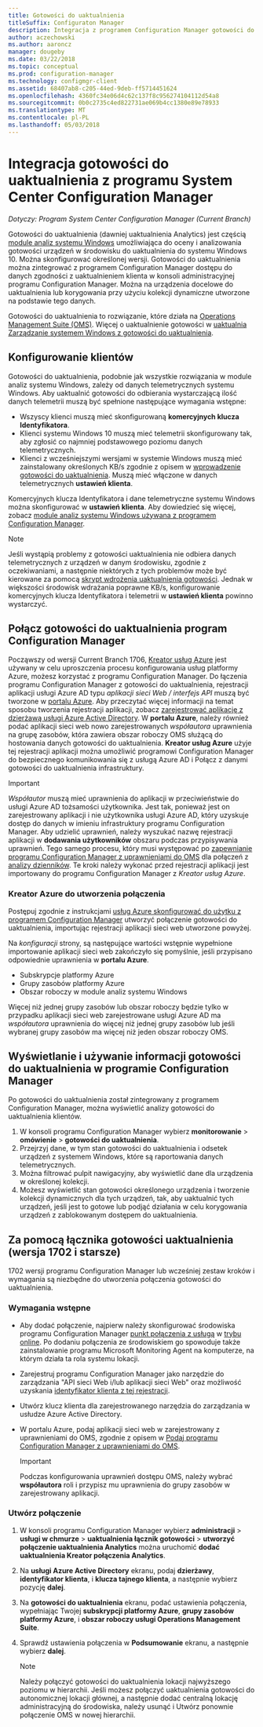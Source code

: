 ```yaml
---
title: Gotowości do uaktualnienia
titleSuffix: Configuraton Manager
description: Integracja z programem Configuration Manager gotowości do uaktualnienia. Dane zgodności z uaktualnieniem dostępu w konsoli administracyjnej. Urządzenia docelowe dla uaktualnienia lub korygowania.
author: aczechowski
ms.author: aaroncz
manager: dougeby
ms.date: 03/22/2018
ms.topic: conceptual
ms.prod: configuration-manager
ms.technology: configmgr-client
ms.assetid: 68407ab8-c205-44ed-9deb-ff5714451624
ms.openlocfilehash: 4360fc34e06d4c62c137f8c956274104112d54a8
ms.sourcegitcommit: 0b0c2735c4ed822731ae069b4cc1380e89e78933
ms.translationtype: MT
ms.contentlocale: pl-PL
ms.lasthandoff: 05/03/2018
---
```

# <a name="integrate-upgrade-readiness-with-system-center-configuration-manager"></a>Integracja gotowości do uaktualnienia z programu System Center Configuration Manager

*Dotyczy: Program System Center Configuration Manager (Current Branch)*

Gotowości do uaktualnienia (dawniej uaktualnienia Analytics) jest częścią [module analiz systemu Windows](https://www.microsoft.com/WindowsForBusiness/windows-analytics) umożliwiająca do oceny i analizowania gotowości urządzeń w środowisku do uaktualnienia do systemu Windows 10. Można skonfigurować określonej wersji. Gotowości do uaktualnienia można zintegrować z programem Configuration Manager dostępu do danych zgodności z uaktualnieniem klienta w konsoli administracyjnej programu Configuration Manager. Można na urządzenia docelowe do uaktualnienia lub korygowania przy użyciu kolekcji dynamiczne utworzone na podstawie tego danych.

Gotowości do uaktualnienia to rozwiązanie, które działa na [Operations Management Suite (OMS)](/azure/operations-management-suite/operations-management-suite-overview). Więcej o uaktualnienie gotowości w [uaktualnia Zarządzanie systemem Windows z gotowości do uaktualnienia](/windows/deployment/upgrade/manage-windows-upgrades-with-upgrade-readiness).

<!--
>[!WARNING]
>For Upgrade Readiness to function within Configuration Manager, you must upgrade to Configuration Manager version 1802. The Upgrade Readiness Connector will no longer function in Configuration Manager versions earlier than 1802. 
SMS.507205 Pulled 4/5/18 -->


## <a name="configure-clients"></a>Konfigurowanie klientów

Gotowości do uaktualnienia, podobnie jak wszystkie rozwiązania w module analiz systemu Windows, zależy od danych telemetrycznych systemu Windows. Aby uaktualnić gotowości do odbierania wystarczającą ilość danych telemetrii muszą być spełnione następujące wymagania wstępne:

- Wszyscy klienci muszą mieć skonfigurowaną **komercyjnych klucza Identyfikatora**. 
- Klienci systemu Windows 10 muszą mieć telemetrii skonfigurowany tak, aby zgłosić co najmniej podstawowego poziomu danych telemetrycznych.
-  Klienci z wcześniejszymi wersjami w systemie Windows muszą mieć zainstalowany określonych KB/s zgodnie z opisem w [wprowadzenie gotowości do uaktualnienia](/windows/deployment/upgrade/upgrade-readiness-get-started#deploy-the-compatibility-update-and-related-kbs). Muszą mieć włączone w danych telemetrycznych **ustawień klienta**.

Komercyjnych klucza Identyfikatora i dane telemetryczne systemu Windows można skonfigurować w **ustawień klienta**. Aby dowiedzieć się więcej, zobacz [module analiz systemu Windows używana z programem Configuration Manager](../monitor-windows-analytics.md).

>[!NOTE]
>Jeśli wystąpią problemy z gotowości uaktualnienia nie odbiera danych telemetrycznych z urządzeń w danym środowisku, zgodnie z oczekiwaniami, a następnie niektórych z tych problemów może być kierowane za pomocą [skrypt wdrożenia uaktualnienia gotowości](/windows/deployment/upgrade/upgrade-readiness-deployment-script). Jednak w większości środowisk wdrażania poprawne KB/s, konfigurowanie komercyjnych klucza Identyfikatora i telemetrii w **ustawień klienta** powinno wystarczyć.

## <a name="connect-configuration-manager-to-upgrade-readiness"></a>Połącz gotowości do uaktualnienia program Configuration Manager

Począwszy od wersji Current Branch 1706, [Kreator usług Azure](../../../servers/deploy/configure/azure-services-wizard.md) jest używany w celu uproszczenia procesu konfigurowania usług platformy Azure, możesz korzystać z programu Configuration Manager. Do łączenia programu Configuration Manager z gotowości do uaktualnienia, rejestracji aplikacji usługi Azure AD typu *aplikacji sieci Web / interfejs API* muszą być tworzone w [portalu Azure](https://portal.azure.com). Aby przeczytać więcej informacji na temat sposobu tworzenia rejestracji aplikacji, zobacz [zarejestrować aplikację z dzierżawą usługi Azure Active Directory](/azure/active-directory/active-directory-app-registration). W **portalu Azure**, należy również podać aplikacji sieci web nowo zarejestrowanych *współautora* uprawnienia na grupę zasobów, która zawiera obszar roboczy OMS służącą do hostowania danych gotowości do uaktualnienia. **Kreator usług Azure** użyje tej rejestracji aplikacji można umożliwić programowi Configuration Manager do bezpiecznego komunikowania się z usługą Azure AD i Połącz z danymi gotowości do uaktualnienia infrastruktury.

>[!IMPORTANT]
>*Współautor* muszą mieć uprawnienia do aplikacji w przeciwieństwie do usługi Azure AD tożsamości użytkownika. Jest tak, ponieważ jest on zarejestrowany aplikacji i nie użytkownika usługi Azure AD, który uzyskuje dostęp do danych w imieniu infrastruktury programu Configuration Manager. Aby udzielić uprawnień, należy wyszukać nazwę rejestracji aplikacji w **dodawania użytkowników** obszaru podczas przypisywania uprawnień. Tego samego procesu, który musi występować po [zapewnianie programu Configuration Manager z uprawnieniami do OMS](https://docs.microsoft.com/azure/log-analytics/log-analytics-sccm#provide-configuration-manager-with-permissions-to-oms) dla połączeń z [analizy dzienników](https://docs.microsoft.com/azure/log-analytics/log-analytics-sccm). Te kroki należy wykonać przed rejestracji aplikacji jest importowany do programu Configuration Manager z *Kreator usług Azure*.

### <a name="use-the-azure-wizard-to-create-the-connection"></a>Kreator Azure do utworzenia połączenia

Postępuj zgodnie z instrukcjami [usług Azure skonfigurować do użytku z programem Configuration Manager](../../../servers/deploy/configure/azure-services-wizard.md) utworzyć połączenie gotowości do uaktualnienia, importując rejestracji aplikacji sieci web utworzone powyżej. 

Na *konfiguracji* strony, są następujące wartości wstępnie wypełnione importowanie aplikacji sieci web zakończyło się pomyślnie, jeśli przypisano odpowiednie uprawnienia w **portalu Azure**. 
-  Subskrypcje platformy Azure
-  Grupy zasobów platformy Azure
-  Obszar roboczy w module analiz systemu Windows

Więcej niż jednej grupy zasobów lub obszar roboczy będzie tylko w przypadku aplikacji sieci web zarejestrowane usługi Azure AD ma *współautora* uprawnienia do więcej niż jednej grupy zasobów lub jeśli wybranej grupy zasobów ma więcej niż jeden obszar roboczy OMS.
 
## <a name="view-and-use-upgrade-readiness-information-in-configuration-manager"></a>Wyświetlanie i używanie informacji gotowości do uaktualnienia w programie Configuration Manager

Po gotowości do uaktualnienia został zintegrowany z programem Configuration Manager, można wyświetlić analizy gotowości do uaktualnienia klientów.

1. W konsoli programu Configuration Manager wybierz **monitorowanie** > **omówienie** > **gotowości do uaktualnienia**.
2. Przejrzyj dane, w tym stan gotowości do uaktualnienia i odsetek urządzeń z systemem Windows, które są raportowania danych telemetrycznych.
3. Można filtrować pulpit nawigacyjny, aby wyświetlić dane dla urządzenia w określonej kolekcji.
4. Możesz wyświetlić stan gotowości określonego urządzenia i tworzenie kolekcji dynamicznych dla tych urządzeń, tak, aby uaktualnić tych urządzeń, jeśli jest to gotowe lub podjąć działania w celu korygowania urządzeń z zablokowanym dostępem do uaktualnienia.

## <a name="using-the-upgrade-readiness-connector-version-1702-and-earlier"></a>Za pomocą łącznika gotowości uaktualnienia (wersja 1702 i starsze)

1702 wersji programu Configuration Manager lub wcześniej zestaw kroków i wymagania są niezbędne do utworzenia połączenia gotowości do uaktualnienia.

### <a name="prerequisites"></a>Wymagania wstępne

- Aby dodać połączenie, najpierw należy skonfigurować środowiska programu Configuration Manager [punkt połączenia z usługą](/sccm/core/servers/deploy/configure/about-the-service-connection-point) w [trybu online](https://azure.microsoft.com/documentation/articles/resource-group-create-service-principal-portal/). Po dodaniu połączenia ze środowiskiem go spowoduje także zainstalowanie programu Microsoft Monitoring Agent na komputerze, na którym działa ta rola systemu lokacji.
- Zarejestruj programu Configuration Manager jako narzędzie do zarządzania "API sieci Web i/lub aplikacji sieci Web" oraz możliwość uzyskania [identyfikator klienta z tej rejestracji](https://azure.microsoft.com/documentation/articles/active-directory-integrating-applications/).
- Utwórz klucz klienta dla zarejestrowanego narzędzia do zarządzania w usłudze Azure Active Directory.
- W portalu Azure, podaj aplikacji sieci web w zarejestrowany z uprawnieniami do OMS, zgodnie z opisem w [Podaj programu Configuration Manager z uprawnieniami do OMS](https://azure.microsoft.com/documentation/articles/log-analytics-sccm/#provide-configuration-manager-with-permissions-to-oms).

    > [!IMPORTANT]
    > Podczas konfigurowania uprawnień dostępu OMS, należy wybrać **współautora** roli i przypisz mu uprawnienia do grupy zasobów w zarejestrowany aplikacji.

### <a name="create-the-connection"></a>Utwórz połączenie

1.  W konsoli programu Configuration Manager wybierz **administracji** > **usługi w chmurze** > **uaktualnienia łącznik gotowości** > **utworzyć połączenie uaktualnienia Analytics** można uruchomić **dodać uaktualnienia Kreator połączenia Analytics**.
3.  Na **usługi Azure Active Directory** ekranu, podaj **dzierżawy**, **identyfikator klienta**, i **klucza tajnego klienta**, a następnie wybierz pozycję **dalej**.
4.  Na **gotowości do uaktualnienia** ekranu, podać ustawienia połączenia, wypełniając Twojej **subskrypcji platformy Azure**, **grupy zasobów platformy Azure**, i **obszar roboczy usługi Operations Management Suite**.
5.  Sprawdź ustawienia połączenia w **Podsumowanie** ekranu, a następnie wybierz **dalej**.

    > [!NOTE]
    > Należy połączyć gotowości do uaktualnienia lokacji najwyższego poziomu w hierarchii. Jeśli możesz połączyć uaktualnienia gotowości do autonomicznej lokacji głównej, a następnie dodać centralną lokację administracyjną do środowiska, należy usunąć i Utwórz ponownie połączenie OMS w nowej hierarchii.
